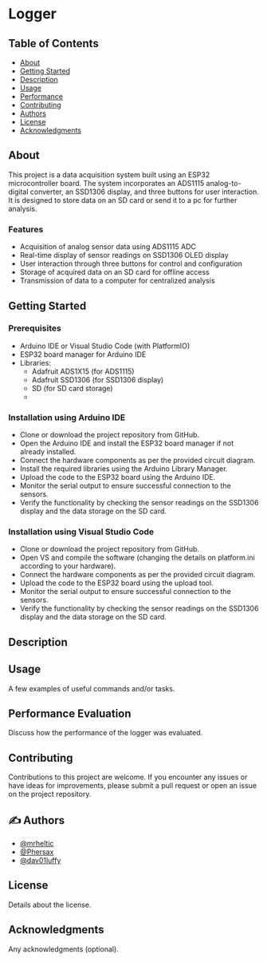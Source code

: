 # Logger

## Table of Contents
- [About](#about)
- [Getting Started](#getting_started)
- [Description](#description)
- [Usage](#usage)
- [Performance](#evaluation)
- [Contributing](#contributing)
- [Authors](#authors)
- [License](#license)
- [Acknowledgments](#acknowledgments)

## About <a name = "about"></a>
This project is a data acquisition system built using an ESP32 microcontroller board. The system incorporates an ADS1115 analog-to-digital converter, an SSD1306 display, and three buttons for user interaction. It is designed to store data on an SD card or send it to a pc for further analysis.

### Features

- Acquisition of analog sensor data using ADS1115 ADC
- Real-time display of sensor readings on SSD1306 OLED display
- User interaction through three buttons for control and configuration
- Storage of acquired data on an SD card for offline access
- Transmission of data to a computer for centralized analysis


## Getting Started <a name = "getting_started"></a>



### Prerequisites

- Arduino IDE or Visual Studio Code (with PlatformIO)
- ESP32 board manager for Arduino IDE
- Libraries:
  - Adafruit ADS1X15 (for ADS1115)
  - Adafruit SSD1306 (for SSD1306 display)
  - SD (for SD card storage)
  - <other libraries as required>

### Installation using Arduino IDE

- Clone or download the project repository from GitHub.
- Open the Arduino IDE and install the ESP32 board manager if not already installed.
- Connect the hardware components as per the provided circuit diagram.
- Install the required libraries using the Arduino Library Manager.
- Upload the code to the ESP32 board using the Arduino IDE.
- Monitor the serial output to ensure successful connection to the sensors.
- Verify the functionality by checking the sensor readings on the SSD1306 display and the data storage on the SD card.

### Installation using Visual Studio Code

- Clone or download the project repository from GitHub.
- Open VS and compile the software (changing the details on platform.ini according to your hardware).
- Connect the hardware components as per the provided circuit diagram.
- Upload the code to the ESP32 board using the upload tool.
- Monitor the serial output to ensure successful connection to the sensors.
- Verify the functionality by checking the sensor readings on the SSD1306 display and the data storage on the SD card.

## Description <a name = "description"></a>

## Usage <a name = "usage"></a>
A few examples of useful commands and/or tasks.

## Performance Evaluation <a name = "performance_evaluation"></a>
Discuss how the performance of the logger was evaluated.

## Contributing <a name = "contributing"></a>

Contributions to this project are welcome. If you encounter any issues or have ideas for improvements, please submit a pull request or open an issue on the project repository.

## ✍️ Authors <a name = "authors"></a>
- [@mrheltic](https://github.com/mrheltic)
- [@Phersax](https://github.com/Phersax)
- [@dav01luffy](https://github.com/dav01luffy)

## License <a name = "license"></a>
Details about the license.

## Acknowledgments <a name = "acknowledgments"></a>
Any acknowledgments (optional).
